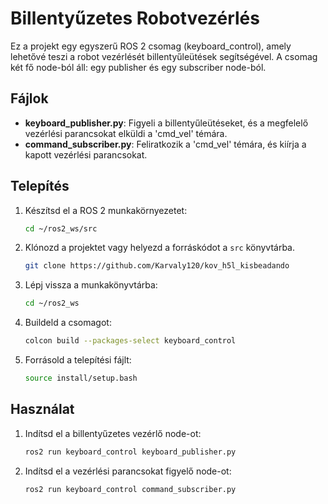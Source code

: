 # Billentyűzetes Robotvezérlés

Ez a projekt egy egyszerű ROS 2 csomag (keyboard_control), amely lehetővé teszi a robot vezérlését billentyűleütések segítségével. A csomag két fő node-ból áll: egy publisher és egy subscriber node-ból.

## Fájlok
- **keyboard_publisher.py**: Figyeli a billentyűleütéseket, és a megfelelő vezérlési parancsokat elküldi a 'cmd_vel' témára.
- **command_subscriber.py**: Feliratkozik a 'cmd_vel' témára, és kiírja a kapott vezérlési parancsokat.

## Telepítés
1. Készítsd el a ROS 2 munkakörnyezetet:
   ```bash
   cd ~/ros2_ws/src
   ```
2. Klónozd a projektet vagy helyezd a forráskódot a `src` könyvtárba.
   ```bash
   git clone https://github.com/Karvaly120/kov_h5l_kisbeadando
   ```   
3. Lépj vissza a munkakönyvtárba:
   ```bash
   cd ~/ros2_ws
   ```
4. Buildeld a csomagot:
   ```bash
   colcon build --packages-select keyboard_control
   ```
5. Forrásold a telepítési fájlt:
   ```bash
   source install/setup.bash
   ```

## Használat
1. Indítsd el a billentyűzetes vezérlő node-ot:
   ```bash
   ros2 run keyboard_control keyboard_publisher.py
   ```
2. Indítsd el a vezérlési parancsokat figyelő node-ot:
   ```bash
   ros2 run keyboard_control command_subscriber.py
   ```
